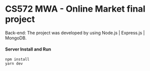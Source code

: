 # CS572 MWA - Online Market final project

Back-end: The project was developed by using Node.js | Express.js | MongoDB. 

#### Server Install and Run

```
npm install
yarn dev
```

